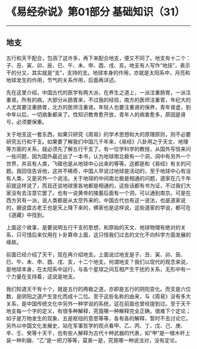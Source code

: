 # 《易经杂说》第01部分 基础知识（31）

------

## 地支

五行和天干配合，包涵了这许多，再下来配合地支，便又不同了。地支有十二个：子、丑、寅、卯、辰、巳、午、未、申、酉、戌、亥。地支有人写作“地技”，表示干的分又，其实就是“支”，支持的支。地球本身的作用，亦就是太阳系中，月亮和地球发生的作用，节气的关系作用，后面再详述。

先在这里介绍，中国古代的医学有两大派，在养生之道上，一派注重肠胃，一派注重肾。所有的病，大部分从肠胃来，不过我的经验，南方的医师注重胃，年纪大的人尤其要注重肠胃，北方的医师注重肾。年轻人也要注重肾的保养，青年肾虚，到中年以后，一切病象都来了。性知识教育愈开放，青年人的病害愈多，原因是肾亏，必须要保重。

关于地支这一套东西，如果只研究《周易》的学术思想和大的原理原则，则不必要研究五行和干支。如果要了解我们中国几千年来，《易经》八卦用之于天文、地理等方面的关系，就必须先了解五行干支了。有一位学科学的教授，从国外写信来问一些问题，因为国外最近出了一本书，认为地球南北极有一个洞，洞中有另外一个世界，并且有人类，飞碟也是从地球中心出来的等等。这都是和《易经》有关的问题。我回信告诉他，这并不稀奇，中国人早说过地球是活动的，至于地球中心有没有人类，又是另外一个说法。关于地球的中间南北极是相通的问题，道家在几千年前就这样说了，而且还说地球里各地都是相通的，这些话都有书为证，不过我们大家没有去注意它罢了。也有一说黄帝的陵墓后面有一个洞，可以通到南京。可是在西方另有一派，说人类都是从太空外来的，中国古代也有这一说法，也是道家说的，据说盘古老王也是天上降下来的，佛家也是这样说，这些道家的学说，都可在《道藏》中找到。

上面这个故事，是要说明五行干支的思想，和原始的天文、地球物理有绝对的关系，只可惜后来仅用在卜卦算命上面，这只怪我们过去的文化不向科学方面发展的缘故。

前面已经介绍了天干，现在再介绍地支。上面说过地支是子、丑、寅、卯、辰、巳、午、未、申、酉、戌、亥，十二个地支。何谓地支？我们以现代的观念来说，是地球本身，在太阳系中运行，与各个星球之间互相产生干扰的关系，无形中有一个力量在支持着，这说是地支。

我们知道天干有十个，就是五行的两极之道，亦即是五行的阴阳变化。而支是六位数，是阴阳之道产生变化而成十二位。至于这些名称的由来，与《周易》没有多大关系，是中国传统文化中另外一种学说的系统，这在前面也曾经提到过。至于天干地支每一个字的定义，有很多种解释，究竟哪一种解释完全正确，很难下个定论；如子是万物发生的现象、五是枢纽的意思等等，各有各的解释，暂时不去讨论它。另外以中国文化发展史，站在军事哲学的观点看甲、乙、丙、丁、戊、己、庚、辛、壬、癸等十天干，也有些人解释为古代十种武器的代表，如“甲”是一根木杆上装一种利器、“乙”是一把刀等等，莫衷一是，究竟哪一种说法对，没有定论。